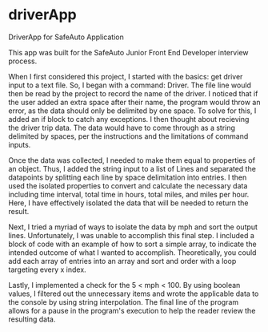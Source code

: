 # driverApp
DriverApp for SafeAuto Application

This app was built for the SafeAuto Junior Front End Developer interview process. 

When I first considered this project, I started with the basics: get driver input to a text file. So, I began with a command: Driver. The file line would then be read by the project to record the name of the driver. I noticed that if the user added an extra space after their name, the program would throw an error, as the data should only be delimited by one space. To solve for this, I added an if block to catch any exceptions. I then thought about recieving the driver trip data. The data would have to come through as a string delimited by spaces, per the instructions and the limitations of command inputs. 

Once the data was collected, I needed to make them equal to properties of an object. Thus, I added the string input to a list of Lines and separated the datapoints by splitting each line by space delimitation into entries.  I then used the isolated properties to convert and calculate the necessary data including time interval, total time in hours, total miles, and miles per hour. Here, I have effectively isolated the data that will be needed to return the result. 

Next, I tried a myriad of ways to isolate the data by mph and sort the output lines. Unfortunately, I was unable to accomplish this final step. I included a block of code with an example of how to sort a simple array, to indicate the intended outcome of what I wanted to accomplish. Theoretically, you could add each array of entries into an array and sort and order with a loop targeting every x index. 

Lastly, I implemented a check for the 5 < mph < 100. By using boolean values, I filtered out the unnecessary items and wrote the applicable data to the console by using string interpolation. The final line of the program allows for a pause in the program's execution to help the reader review the resulting data. 
